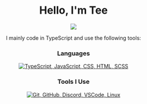 <div align="center">
    <h1>Hello, I'm Tee</h1>
    <img src="https://img.shields.io/badge/age-14-cba6f7?style=for-the-badge&labelColor=1e1e2e">
    <p>I mainly code in TypeScript and use the following tools:</p>

<h3>Languages</h3>
    <a href="https://skillicons.dev">
        <img src="https://skillicons.dev/icons?i=typescript,javascript,css,html,scss" alt="TypeScript, JavaScript, CSS, HTML, SCSS">
    </a>

 <h3>Tools I Use</h3>
    <a href="https://skillicons.dev">
        <img src="https://skillicons.dev/icons?i=git,github,discord,vscode,linux" alt="Git, GitHub, Discord, VSCode, Linux">
    </a>
</div>

